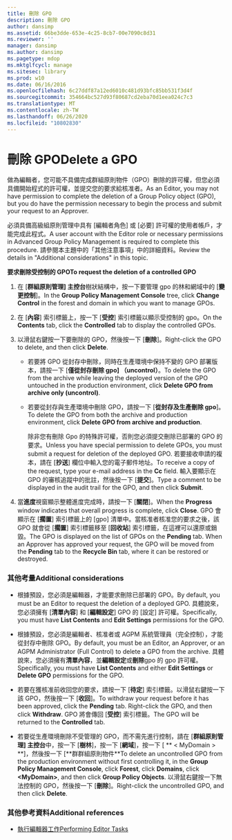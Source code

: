 ```yaml
---
title: 刪除 GPO
description: 刪除 GPO
author: dansimp
ms.assetid: 66be3dde-653e-4c25-8cb7-00e7090c8d31
ms.reviewer: ''
manager: dansimp
ms.author: dansimp
ms.pagetype: mdop
ms.mktglfcycl: manage
ms.sitesec: library
ms.prod: w10
ms.date: 06/16/2016
ms.openlocfilehash: 6c27ddf87a12ed6010c481d93bfc85bb531f3d4f
ms.sourcegitcommit: 354664bc527d93f80687cd2eba70d1eea024c7c3
ms.translationtype: MT
ms.contentlocale: zh-TW
ms.lasthandoff: 06/26/2020
ms.locfileid: "10802830"
---
```

# <span data-ttu-id="4c3b5-103">刪除 GPO</span><span class="sxs-lookup"><span data-stu-id="4c3b5-103">Delete a GPO</span></span>


<span data-ttu-id="4c3b5-104">做為編輯者，您可能不具備完成群組原則物件（GPO）刪除的許可權，但您必須具備開始程式的許可權，並提交您的要求給核准者。</span><span class="sxs-lookup"><span data-stu-id="4c3b5-104">As an Editor, you may not have permission to complete the deletion of a Group Policy object (GPO), but you do have the permission necessary to begin the process and submit your request to an Approver.</span></span>

<span data-ttu-id="4c3b5-105">必須具備高級組原則管理中具有 [編輯者角色] 或 [必要] 許可權的使用者帳戶，才能完成此程式。</span><span class="sxs-lookup"><span data-stu-id="4c3b5-105">A user account with the Editor role or necessary permissions in Advanced Group Policy Management is required to complete this procedure.</span></span> <span data-ttu-id="4c3b5-106">請參閱本主題中的「其他注意事項」中的詳細資料。</span><span class="sxs-lookup"><span data-stu-id="4c3b5-106">Review the details in "Additional considerations" in this topic.</span></span>

**<span data-ttu-id="4c3b5-107">要求刪除受控制的 GPO</span><span class="sxs-lookup"><span data-stu-id="4c3b5-107">To request the deletion of a controlled GPO</span></span>**

1.  <span data-ttu-id="4c3b5-108">在 [**群組原則管理] 主控台**樹狀結構中，按一下要管理 gpo 的林和網域中的 [**變更控制**]。</span><span class="sxs-lookup"><span data-stu-id="4c3b5-108">In the **Group Policy Management Console** tree, click **Change Control** in the forest and domain in which you want to manage GPOs.</span></span>

2.  <span data-ttu-id="4c3b5-109">在 [**內容**] 索引標籤上，按一下 [**受控**] 索引標籤以顯示受控制的 gpo。</span><span class="sxs-lookup"><span data-stu-id="4c3b5-109">On the **Contents** tab, click the **Controlled** tab to display the controlled GPOs.</span></span>

3.  <span data-ttu-id="4c3b5-110">以滑鼠右鍵按一下要刪除的 GPO，然後按一下 [**刪除**]。</span><span class="sxs-lookup"><span data-stu-id="4c3b5-110">Right-click the GPO to delete, and then click **Delete**.</span></span>

    -   <span data-ttu-id="4c3b5-111">若要將 GPO 從封存中刪除，同時在生產環境中保持不變的 GPO 部署版本，請按一下 [**僅從封存刪除 gpo] （uncontrol）**。</span><span class="sxs-lookup"><span data-stu-id="4c3b5-111">To delete the GPO from the archive while leaving the deployed version of the GPO untouched in the production environment, click **Delete GPO from archive only (uncontrol)**.</span></span>

    -   <span data-ttu-id="4c3b5-112">若要從封存與生產環境中刪除 GPO，請按一下 [**從封存及生產刪除 gpo**]。</span><span class="sxs-lookup"><span data-stu-id="4c3b5-112">To delete the GPO from both the archive and production environment, click **Delete GPO from archive and production**.</span></span>

        <span data-ttu-id="4c3b5-113">除非您有刪除 Gpo 的特殊許可權，否則您必須提交刪除已部署的 GPO 的要求。</span><span class="sxs-lookup"><span data-stu-id="4c3b5-113">Unless you have special permission to delete GPOs, you must submit a request for deletion of the deployed GPO.</span></span> <span data-ttu-id="4c3b5-114">若要接收申請的複本，請在 [**抄送**] 欄位中輸入您的電子郵件地址。</span><span class="sxs-lookup"><span data-stu-id="4c3b5-114">To receive a copy of the request, type your e-mail address in the **Cc** field.</span></span> <span data-ttu-id="4c3b5-115">輸入要顯示在 GPO 的審核追蹤中的批註，然後按一下 [**提交**]。</span><span class="sxs-lookup"><span data-stu-id="4c3b5-115">Type a comment to be displayed in the audit trail for the GPO, and then click **Submit**.</span></span>

4.  <span data-ttu-id="4c3b5-116">當**進度**視窗顯示整體進度完成時，請按一下 [**關閉**]。</span><span class="sxs-lookup"><span data-stu-id="4c3b5-116">When the **Progress** window indicates that overall progress is complete, click **Close**.</span></span> <span data-ttu-id="4c3b5-117">GPO 會顯示在 [**擱置**] 索引標籤上的 [gpo] 清單中。當核准者核准您的要求之後，該 GPO 就會從 [**擱置**] 索引標籤移至 [**回收站**] 索引標籤，在這裡可以還原或銷毀。</span><span class="sxs-lookup"><span data-stu-id="4c3b5-117">The GPO is displayed on the list of GPOs on the **Pending** tab. When an Approver has approved your request, the GPO will be moved from the **Pending** tab to the **Recycle Bin** tab, where it can be restored or destroyed.</span></span>

### <span data-ttu-id="4c3b5-118">其他考量</span><span class="sxs-lookup"><span data-stu-id="4c3b5-118">Additional considerations</span></span>

-   <span data-ttu-id="4c3b5-119">根據預設，您必須是編輯器，才能要求刪除已部署的 GPO。</span><span class="sxs-lookup"><span data-stu-id="4c3b5-119">By default, you must be an Editor to request the deletion of a deployed GPO.</span></span> <span data-ttu-id="4c3b5-120">具體說來，您必須擁有 [**清單內容**] 和 [**編輯設定**] GPO 的 [設定] 許可權。</span><span class="sxs-lookup"><span data-stu-id="4c3b5-120">Specifically, you must have **List Contents** and **Edit Settings** permissions for the GPO.</span></span>

-   <span data-ttu-id="4c3b5-121">根據預設，您必須是編輯者、核准者或 AGPM 系統管理員（完全控制），才能從封存中刪除 GPO。</span><span class="sxs-lookup"><span data-stu-id="4c3b5-121">By default, you must be an Editor, an Approver, or an AGPM Administrator (Full Control) to delete a GPO from the archive.</span></span> <span data-ttu-id="4c3b5-122">具體說來，您必須擁有**清單內容**，並**編輯設定**或**刪除**gpo 的 gpo 許可權。</span><span class="sxs-lookup"><span data-stu-id="4c3b5-122">Specifically, you must have **List Contents** and either **Edit Settings** or **Delete GPO** permissions for the GPO.</span></span>

-   <span data-ttu-id="4c3b5-123">若要在獲核准前收回您的要求，請按一下 [**待定**] 索引標籤。以滑鼠右鍵按一下該 GPO，然後按一下 [**收回**]。</span><span class="sxs-lookup"><span data-stu-id="4c3b5-123">To withdraw your request before it has been approved, click the **Pending** tab. Right-click the GPO, and then click **Withdraw**.</span></span> <span data-ttu-id="4c3b5-124">GPO 將會傳回 [**受控**] 索引標籤。</span><span class="sxs-lookup"><span data-stu-id="4c3b5-124">The GPO will be returned to the **Controlled** tab.</span></span>

-   <span data-ttu-id="4c3b5-125">若要從生產環境刪除不受管理的 GPO，而不需先進行控制，請在 [**群組原則管理] 主控台**中，按一下 [**樹林**]，按一下 [**網域**]，按一下 [ \*\* &lt; MyDomain &gt; **]，然後按一下 [**群群組原則物件\*\*</span><span class="sxs-lookup"><span data-stu-id="4c3b5-125">To delete an uncontrolled GPO from the production environment without first controlling it, in the **Group Policy Management Console**, click **Forest**, click **Domains**, click **&lt;MyDomain&gt;**, and then click **Group Policy Objects**.</span></span> <span data-ttu-id="4c3b5-126">以滑鼠右鍵按一下無法控制的 GPO，然後按一下 [**刪除**]。</span><span class="sxs-lookup"><span data-stu-id="4c3b5-126">Right-click the uncontrolled GPO, and then click **Delete**.</span></span>

### <span data-ttu-id="4c3b5-127">其他參考資料</span><span class="sxs-lookup"><span data-stu-id="4c3b5-127">Additional references</span></span>

-   [<span data-ttu-id="4c3b5-128">執行編輯器工作</span><span class="sxs-lookup"><span data-stu-id="4c3b5-128">Performing Editor Tasks</span></span>](performing-editor-tasks.md)

 

 





